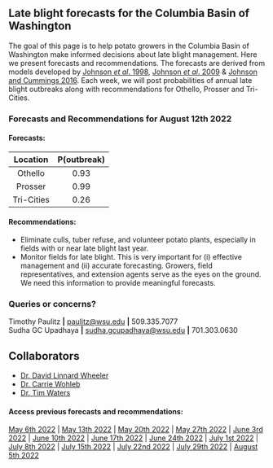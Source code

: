 ## Late blight forecasts for the Columbia Basin of Washington
The goal of this page is to help potato growers in the Columbia Basin of Washington make informed decisions about late blight management. Here we present forecasts and recommendations. The forecasts are derived from models developed by [Johnson *et al*. 1998](https://apsjournals.apsnet.org/doi/pdfplus/10.1094/PDIS.1998.82.6.642), [Johnson *et al*. 2009](https://apsjournals.apsnet.org/doi/pdfplus/10.1094/PDIS-93-3-0272) & [Johnson and Cummings 2016](https://link.springer.com/article/10.1007/s12230-016-9500-1). Each week, we will post probabilities of annual late blight outbreaks along with recommendations for Othello, Prosser and Tri-Cities.

###  Forecasts and Recommendations for August 12th 2022
#### Forecasts:

| Location | P(outbreak) |
| :---: | :---: |
| Othello | 0.93 |
| Prosser | 0.99 |
| Tri-Cities | 0.26 |

#### Recommendations:

* Eliminate culls, tuber refuse, and volunteer potato plants, especially in fields with or near late blight last year.
* Monitor fields for late blight. This is very important for (i) effective management and (ii) accurate forecasting. Growers, field representatives, and extension agents serve as the eyes on the ground. We need this information to provide meaningful forecasts.

### Queries or concerns?
Timothy Paulitz **|** paulitz@wsu.edu **|** 509.335.7077  
Sudha GC Upadhaya **|** sudha.gcupadhaya@wsu.edu **|** 701.303.0630

## Collaborators
- [Dr. David Linnard Wheeler](https://www.linkedin.com/in/david-linnard/)
- [Dr. Carrie Wohleb](http://potatoes.wsu.edu/personnel/wohleb/)
- [Dr. Tim Waters](http://potatoes.wsu.edu/personnel/waters/)


#### Access previous forecasts and recommendations:
[May 6th 2022](https://github.com/d-linnard/LateBlight/blob/main/Forecasts%26Recommendations/2022/5_6_22.md) | [May 13th 2022](https://github.com/d-linnard/LateBlight/blob/main/Forecasts%26Recommendations/2022/5_13_22.md) | [May 20th 2022](https://github.com/d-linnard/LateBlight/blob/main/Forecasts%26Recommendations/2022/5_20_22.md) | [May 27th 2022](https://github.com/d-linnard/LateBlight/blob/main/Forecasts%26Recommendations/2022/5_27_22.md) | [June 3rd 2022](https://github.com/d-linnard/LateBlight/blob/main/Forecasts%26Recommendations/2022/6_3_22.md) | [June 10th 2022](https://github.com/d-linnard/LateBlight/blob/main/Forecasts%26Recommendations/2022/6_10_22.md) | [June 17th 2022](https://github.com/d-linnard/LateBlight/blob/main/Forecasts%26Recommendations/2022/6_17_22.md) | [June 24th 2022](https://github.com/d-linnard/LateBlight/blob/main/Forecasts%26Recommendations/2022/6_24_22.md) | [July 1st 2022](https://github.com/d-linnard/LateBlight/blob/main/Forecasts%26Recommendations/2022/7_1_22.md) | [July 8th 2022](https://github.com/d-linnard/LateBlight/blob/main/Forecasts%26Recommendations/2022/7_8_22.md) | [July 15th 2022](https://github.com/d-linnard/LateBlight/blob/main/Forecasts%26Recommendations/2022/7_15_22.md) | [July 22nd 2022](https://github.com/d-linnard/LateBlight/blob/main/Forecasts%26Recommendations/2022/7_22_22.md) | [July 29th 2022](https://github.com/d-linnard/LateBlight/blob/main/Forecasts%26Recommendations/2022/7_29_22.md) | [August 5th 2022](https://github.com/d-linnard/LateBlight/blob/main/Forecasts%26Recommendations/2022/8_5_22.md)
